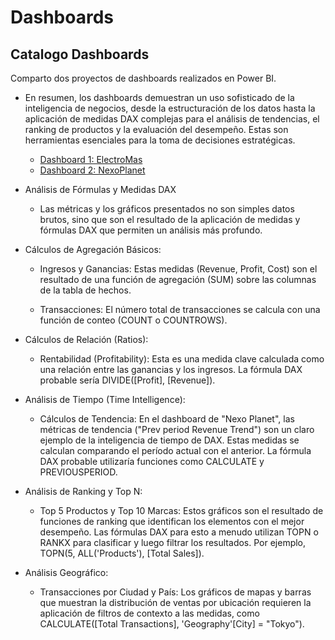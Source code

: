 # Dashboards
## Catalogo Dashboards

Comparto dos proyectos de dashboards realizados en Power BI.

- En resumen, los dashboards demuestran un uso sofisticado de la inteligencia de negocios, desde la estructuración de los datos hasta la aplicación de medidas DAX complejas para el análisis de tendencias, el ranking de productos y la evaluación del desempeño. Estas son herramientas esenciales para la toma de decisiones estratégicas.


  - [Dashboard 1: ElectroMas](ElectroMas.pdf)
  - [Dashboard 2: NexoPlanet](NexoPlanet.pdf)

- Análisis de Fórmulas y Medidas DAX
    - Las métricas y los gráficos presentados no son simples datos brutos, sino que son el resultado de la aplicación de medidas y fórmulas DAX que permiten un análisis más profundo.

- Cálculos de Agregación Básicos:

    - Ingresos y Ganancias: Estas medidas (Revenue, Profit, Cost) son el resultado de una función de agregación (SUM) sobre las columnas de la tabla de hechos.

    - Transacciones: El número total de transacciones se calcula con una función de conteo (COUNT o COUNTROWS).

- Cálculos de Relación (Ratios):

    - Rentabilidad (Profitability): Esta es una medida clave calculada como una relación entre las ganancias y los ingresos. La fórmula DAX probable sería DIVIDE([Profit], [Revenue]).

- Análisis de Tiempo (Time Intelligence):

    - Cálculos de Tendencia: En el dashboard de "Nexo Planet", las métricas de tendencia ("Prev period Revenue Trend") son un claro ejemplo de la inteligencia de tiempo de DAX. Estas medidas se calculan comparando el período actual con el anterior. La fórmula DAX probable utilizaría funciones como CALCULATE y PREVIOUSPERIOD.

- Análisis de Ranking y Top N:

    - Top 5 Productos y Top 10 Marcas: Estos gráficos son el resultado de funciones de ranking que identifican los elementos con el mejor desempeño. Las fórmulas DAX para esto a menudo utilizan TOPN o RANKX para clasificar y luego filtrar los resultados. Por ejemplo, TOPN(5, ALL('Products'), [Total Sales]).

- Análisis Geográfico:

    - Transacciones por Ciudad y País: Los gráficos de mapas y barras que muestran la distribución de ventas por ubicación requieren la aplicación de filtros de contexto a las medidas, como CALCULATE([Total Transactions], 'Geography'[City] = "Tokyo").
